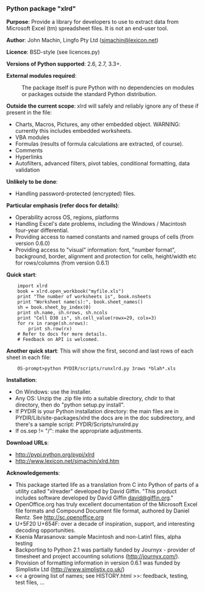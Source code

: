 ### Python package "xlrd"

**Purpose**: Provide a library for developers to use to extract data from Microsoft Excel (tm) spreadsheet files. It is not an end-user tool.

**Author**: John Machin, Lingfo Pty Ltd (sjmachin@lexicon.net)

**Licence**: BSD-style (see licences.py)

**Versions of Python supported**: 2.6, 2.7, 3.3+.

**External modules required**:

<dl>

<dd>The package itself is pure Python with no dependencies on modules or packages outside the standard Python distribution.</dd>

</dl>

**Outside the current scope**: xlrd will safely and reliably ignore any of these if present in the file:

*   Charts, Macros, Pictures, any other embedded object. WARNING: currently this includes embedded worksheets.
*   VBA modules
*   Formulas (results of formula calculations are extracted, of course).
*   Comments
*   Hyperlinks
*   Autofilters, advanced filters, pivot tables, conditional formatting, data validation

**Unlikely to be done**:

*   Handling password-protected (encrypted) files.

**Particular emphasis (refer docs for details)**:

*   Operability across OS, regions, platforms
*   Handling Excel's date problems, including the Windows / Macintosh four-year differential.
*   Providing access to named constants and named groups of cells (from version 0.6.0)
*   Providing access to "visual" information: font, "number format", background, border, alignment and protection for cells, height/width etc for rows/columns (from version 0.6.1)

**Quick start**:

```
    import xlrd
    book = xlrd.open_workbook("myfile.xls")
    print "The number of worksheets is", book.nsheets
    print "Worksheet name(s):", book.sheet_names()
    sh = book.sheet_by_index(0)
    print sh.name, sh.nrows, sh.ncols
    print "Cell D30 is", sh.cell_value(rowx=29, colx=3)
    for rx in range(sh.nrows):
        print sh.row(rx)
    # Refer to docs for more details.
    # Feedback on API is welcomed.

```

**Another quick start**: This will show the first, second and last rows of each sheet in each file:

```
    OS-prompt>python PYDIR/scripts/runxlrd.py 3rows *blah*.xls
```

**Installation**:

*   On Windows: use the installer.
*   Any OS: Unzip the .zip file into a suitable directory, chdir to that directory, then do "python setup.py install".
*   If PYDIR is your Python installation directory: the main files are in PYDIR/Lib/site-packages/xlrd the docs are in the doc subdirectory, and there's a sample script: PYDIR/Scripts/runxlrd.py
*   If os.sep != "/": make the appropriate adjustments.

**Download URLs**:

*   http://pypi.python.org/pypi/xlrd
*   http://www.lexicon.net/sjmachin/xlrd.htm

**Acknowledgements**:

*   This package started life as a translation from C into Python of parts of a utility called "xlreader" developed by David Giffin. "This product includes software developed by David Giffin <david@giffin.org>."
*   OpenOffice.org has truly excellent documentation of the Microsoft Excel file formats and Compound Document file format, authored by Daniel Rentz. See http://sc.openoffice.org
*   U+5F20 U+654F: over a decade of inspiration, support, and interesting decoding opportunities.
*   Ksenia Marasanova: sample Macintosh and non-Latin1 files, alpha testing
*   Backporting to Python 2.1 was partially funded by Journyx - provider of timesheet and project accounting solutions (http://journyx.com/).
*   Provision of formatting information in version 0.6.1 was funded by Simplistix Ltd (http://www.simplistix.co.uk/)
*   << a growing list of names; see HISTORY.html >>: feedback, testing, test files, ...
